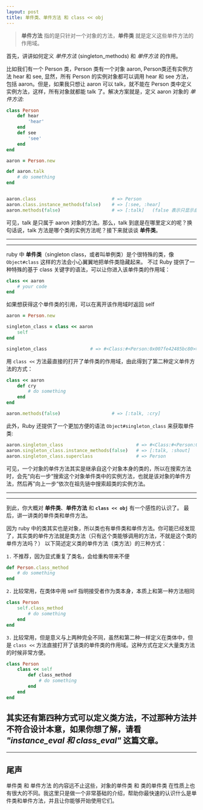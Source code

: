 ```yaml
---
layout: post
title: 单件类、单件方法 和 class << obj
---
```


> **单件方法** 指的是只针对一个对象的方法，**单件类** 就是定义这些单件方法的作用域。

首先，讲讲如何定义 *单件方法* (singleton_methods) 和 *单件方法* 的作用。

比如我们有一个 Person 类，Person 类有一个对象 aaron, Person类还有实例方法 hear 和 see, 显然，所有 Person 的实例对象都可以调用 hear 和 see 方法，包括 aaron。但是，如果我只想让 aaron 可以 talk，就不能在 Person 类中定义实例方法，这样，所有对象就都能 talk 了。解决方案就是，定义 aaron 对象的 *单件方法*:

```ruby
class Person
    def hear
        'hear'
    end
    def see
        'see'
    end
end

aaron = Person.new

def aaron.talk
    # do something
end


aaron.class                            # => Person 
aaron.class.instance_methods(false)    # => [:see, :hear]
aaron.methods(false)                   # => [:talk]   (false 表示只显示自己的方法，不显示继承来的方法)
```
可见，talk 是只属于 aaron 对象的方法。那么，talk 到底是在哪里定义的呢？换句话说，talk 方法是哪个类的实例方法呢？接下来就谈谈 **单件类**。

---
---
ruby 中 **单件类**（singleton class，或者叫单例类）是个很特殊的类，像 `Object#class` 这样的方法会小心翼翼地把单件类隐藏起来。 不过 Ruby 提供了一种特殊的基于 class 关键字的语法，可以让你进入该单件类的作用域：

```ruby
class << aaron
    # your code
end
```
如果想获得这个单件类的引用，可以在离开该作用域时返回 self

```ruby
aaron = Person.new

singleton_class = class << aaron
    self
end

singleton_class                # => #<Class:#<Person:0x007fe42485bc80>>
```
用 `class <<` 方法最直接的打开了单件类的作用域，由此得到了第二种定义单件方法的方式：

```ruby
class << aaron
    def cry
        # do something
    end
end

aaron.methods(false)                   # => [:talk, :cry]  
```
此外，Ruby 还提供了一个更加方便的语法 `Object#singleton_class` 来获取单件类:

```ruby
aaron.singleton_class                           # => #<Class:#<Person:0x007fe42485bc80>> 
aaron.singleton_class.instance_methods(false)   # => [:talk, :shout] 
aaron.singleton_class.superclass                # => Person
```
可见，一个对象的单件方法其实是继承自这个对象本身的类的，所以在搜索方法时，会先“向右一步“搜索这个对象单件类中的实例方法，也就是该对象的单件方法，然后再”向上一步“依次在祖先链中搜索超类的实例方法。

---
---
到此，你大概对 **单件类**、**单件方法** 和 **`class << obj`** 有一个感性的认识了。
最后，讲一讲类的单件类和单件方法。

因为 ruby 中的类其实也是对象，所以类也有单件类和单件方法。你可能已经发现了，其实类的单件方法就是类方法（只有这个类能够调用的方法，不就是这个类的单件方法吗？）
以下简述定义类的单件方法（类方法）的三种方式：

`1.` 不推荐，因为显式重复了类名，会给重构带来不便

```ruby
def Person.class_method
    # do something
end
```

`2.` 比较常用，在类体中用 self 指明接受者作为类本身，本质上和第一种方法相同

```ruby
class Person
    self.class_method
        # do something
    end
end
```

`3.` 比较常用，但是意义与上两种完全不同，虽然和第二种一样定义在类体中，但是 `class <<` 方法直接打开了该类的单件类的作用域。这种方式在定义大量类方法的时候非常方便。

```ruby
class Person
    class << self
        def class_method
            # do something
        end
    end
end
```
其实还有第四种方式可以定义类方法，不过那种方法并不符合设计本意，如果你想了解，请看 *"instance_eval 和 class_eval"* 这篇文章。
---
---
## 尾声

单件类 和 单件方法 的内容远不止这些，对象的单件类 和 类的单件类 在性质上也有很大的不同。我这里只是做一个非常基础的介绍，帮助你最快速的认识什么是单件类和单件方法，并且让你能够开始使用它们。




